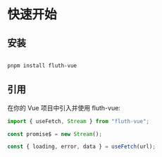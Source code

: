 # 快速开始

## 安装

```bash

pnpm install fluth-vue

```

## 引用

在你的 Vue 项目中引入并使用 fluth-vue:

```ts
import { useFetch, Stream } from "fluth-vue";

const promise$ = new Stream();

const { loading, error, data } = useFetch(url);
```
